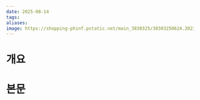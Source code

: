 ```yaml
---
date: 2025-08-14
tags: 
aliases: 
image: https://shopping-phinf.pstatic.net/main_3830325/38303250624.20230919123919.jpg
---
```

# 개요


# 본문